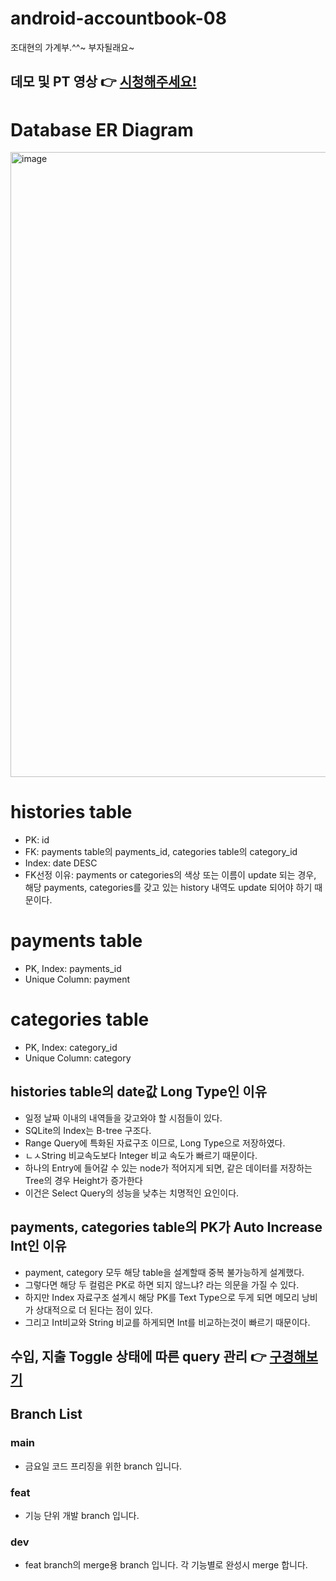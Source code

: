 # android-accountbook-08
조대현의 가계부.^^~ 부자될래요~

## 데모 및 PT 영상 👉 [시청해주세요!](https://youtu.be/ilgce70zScA)

# Database ER Diagram

<img width="1000" alt="image" src="https://user-images.githubusercontent.com/68371979/180950487-cc7cd753-ffd6-41f5-88ba-42dd2986333f.png">

# histories table
* PK: id
* FK: payments table의 payments_id, categories table의 category_id
* Index: date DESC
* FK선정 이유: payments or categories의 색상 또는 이름이 update 되는 경우, 해당 payments, categories를 갖고 있는 history 내역도 update 되어야 하기 때문이다.

# payments table
* PK, Index: payments_id
* Unique Column: payment 

# categories table
* PK, Index: category_id
* Unique Column: category 

## histories table의 date값 Long Type인 이유
* 일정 날짜 이내의 내역들을 갖고와야 할 시점들이 있다.
* SQLite의 Index는 B-tree 구조다.
* Range Query에 특화된 자료구조 이므로, Long Type으로 저장하였다.
* ㄴㅅString 비교속도보다 Integer 비교 속도가 빠르기 때문이다.
* 하나의 Entry에 들어갈 수 있는 node가 적어지게 되면, 같은 데이터를 저장하는 Tree의 경우 Height가 증가한다
* 이건은 Select Query의 성능을 낮추는 치명적인 요인이다.

## payments, categories table의 PK가 Auto Increase Int인 이유
* payment, category 모두 해당 table을 설계할때 중복 불가능하게 설계했다.
* 그렇다면 해당 두 컬럼은 PK로 하면 되지 않느냐? 라는 의문을 가질 수 있다.
* 하지만 Index 자료구조 설계시 해당 PK를 Text Type으로 두게 되면 메모리 낭비가 상대적으로 더 된다는 점이 있다.
* 그리고 Int비교와 String 비교를 하게되면 Int를 비교하는것이 빠르기 때문이다.

## 수입, 지출 Toggle 상태에 따른 query 관리 👉 [구경해보기](https://github.com/woowa-techcamp-2022/android-accountbook-08/wiki/%EC%88%98%EC%9E%85,-%EC%A7%80%EC%B6%9C-Toggle-Button-%EC%84%A0%ED%83%9D-%EC%83%81%ED%83%9C%EC%97%90-%EB%94%B0%EB%A5%B8-Query-%EA%B4%80%EB%A6%AC)

## Branch List
### main
* 금요일 코드 프리징을 위한 branch 입니다.

### feat
* 기능 단위 개발 branch 입니다.

### dev
* feat branch의 merge용 branch 입니다. 각 기능별로 완성시 merge 합니다.
